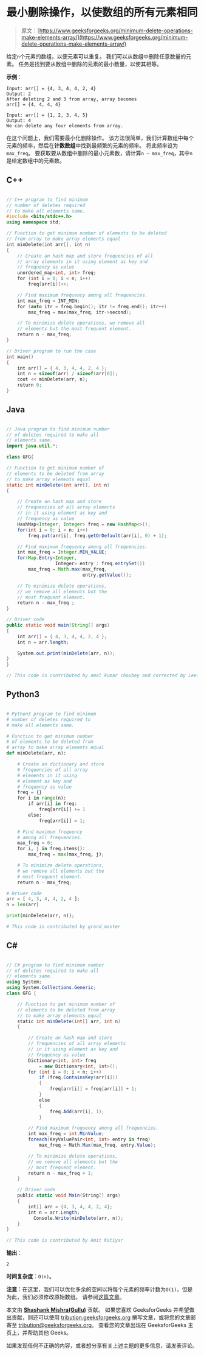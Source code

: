 # 最小删除操作，以使数组的所有元素相同

> 原文：[https://www.geeksforgeeks.org/minimum-delete-operations-make-elements-array/](https://www.geeksforgeeks.org/minimum-delete-operations-make-elements-array/)

给定`n`个元素的数组，以便元素可以重复。 我们可以从数组中删除任意数量的元素。 任务是找到要从数组中删除的元素的最小数量，以使其相等。

**示例**：

```
Input: arr[] = {4, 3, 4, 4, 2, 4}
Output: 2
After deleting 2 and 3 from array, array becomes 
arr[] = {4, 4, 4, 4} 

Input: arr[] = {1, 2, 3, 4, 5}
Output: 4
We can delete any four elements from array.

```

在这个问题上，我们需要最小化删除操作。 该方法很简单，我们计算数组中每个元素的频率，然后在**计数数组**中找到最频繁的元素的频率。 将此频率设为`max_freq`。 要获取要从数组中删除的最小元素数，请计算`n – max_freq`，其中`n`是给定数组中的元素数。

## C++

```cpp

// C++ program to find minimum
// number of deletes required
// to make all elements same.
#include <bits/stdc++.h>
using namespace std;

// Function to get minimum number of elements to be deleted
// from array to make array elements equal
int minDelete(int arr[], int n)
{
    // Create an hash map and store frequencies of all
    // array elements in it using element as key and
    // frequency as value
    unordered_map<int, int> freq;
    for (int i = 0; i < n; i++)
        freq[arr[i]]++;

    // Find maximum frequency among all frequencies.
    int max_freq = INT_MIN;
    for (auto itr = freq.begin(); itr != freq.end(); itr++)
        max_freq = max(max_freq, itr->second);

    // To minimize delete operations, we remove all
    // elements but the most frequent element.
    return n - max_freq;
}

// Driver program to run the case
int main()
{
    int arr[] = { 4, 3, 4, 4, 2, 4 };
    int n = sizeof(arr) / sizeof(arr[0]);
    cout << minDelete(arr, n);
    return 0;
}

```

## Java

```java

// Java program to find minimum number
// of deletes required to make all
// elements same.
import java.util.*;

class GFG{

// Function to get minimum number of 
// elements to be deleted from array
// to make array elements equal
static int minDelete(int arr[], int n)
{

    // Create an hash map and store 
    // frequencies of all array elements
    // in it using element as key and
    // frequency as value
    HashMap<Integer, Integer> freq = new HashMap<>();
    for(int i = 0; i < n; i++)
        freq.put(arr[i], freq.getOrDefault(arr[i], 0) + 1);

    // Find maximum frequency among all frequencies.
    int max_freq = Integer.MIN_VALUE;
    for(Map.Entry<Integer, 
                  Integer> entry : freq.entrySet())
        max_freq = Math.max(max_freq, 
                            entry.getValue());

    // To minimize delete operations, 
    // we remove all elements but the
    // most frequent element.
    return n - max_freq ;
}

// Driver code
public static void main(String[] args)
{
    int arr[] = { 4, 3, 4, 4, 2, 4 };
    int n = arr.length;

    System.out.print(minDelete(arr, n));
}
}

// This code is contributed by amal kumar choubey and corrected by Leela Kotte

```

## Python3

```py

# Python3 program to find minimum 
# number of deletes required to 
# make all elements same. 

# Function to get minimum number 
# of elements to be deleted from 
# array to make array elements equal 
def minDelete(arr, n): 

    # Create an dictionary and store 
    # frequencies of all array 
    # elements in it using 
    # element as key and 
    # frequency as value 
    freq = {} 
    for i in range(n): 
        if arr[i] in freq: 
            freq[arr[i]] += 1
        else: 
            freq[arr[i]] = 1; 

    # Find maximum frequency 
    # among all frequencies. 
    max_freq = 0; 
    for i, j in freq.items(): 
        max_freq = max(max_freq, j); 

    # To minimize delete operations, 
    # we remove all elements but the 
    # most frequent element. 
    return n - max_freq; 

# Driver code 
arr = [ 4, 3, 4, 4, 2, 4 ]; 
n = len(arr) 

print(minDelete(arr, n)); 

# This code is contributed by grand_master 

```

## C#

```cs

// C# program to find minimum number
// of deletes required to make all
// elements same.
using System;
using System.Collections.Generic;
class GFG {

    // Function to get minimum number of
    // elements to be deleted from array
    // to make array elements equal
    static int minDelete(int[] arr, int n)
    {

        // Create an hash map and store
        // frequencies of all array elements
        // in it using element as key and
        // frequency as value
        Dictionary<int, int> freq
            = new Dictionary<int, int>();
        for (int i = 0; i < n; i++)
            if (freq.ContainsKey(arr[i])) 
            {
                freq[arr[i]] = freq[arr[i]] + 1;
            }
            else
            {
                freq.Add(arr[i], 1);
            }

        // Find maximum frequency among all frequencies.
        int max_freq = int.MinValue;
        foreach(KeyValuePair<int, int> entry in freq)
            max_freq = Math.Max(max_freq, entry.Value);

        // To minimize delete operations,
        // we remove all elements but the
        // most frequent element.
        return n - max_freq + 1;
    }

    // Driver code
    public static void Main(String[] args)
    {
        int[] arr = {4, 3, 4, 4, 2, 4};
        int n = arr.Length;
          Console.Write(minDelete(arr, n));
    }
}

// This code is contributed by Amit Katiyar

```

**输出**：

```
2

```

**时间复杂度**：`O(n)`。

**注意**：在这里，我们可以优化多余的空间以将每个元素的频率计数为`O(1)`，但是为此，我们必须修改原始数组。 请参阅[这篇文章](https://www.geeksforgeeks.org/count-frequencies-elements-array-o1-extra-space-time/)。

本文由 [**Shashank Mishra(Gullu)**](https://www.facebook.com/shashank.mishra.92167)  贡献。 如果您喜欢 GeeksforGeeks 并希望做出贡献，则还可以使用 [tribution.geeksforgeeks.org](http://www.contribute.geeksforgeeks.org) 撰写文章，或将您的文章邮寄至 tribution@geeksforgeeks.org。 查看您的文章出现在 GeeksforGeeks 主页上，并帮助其他 Geeks。

如果发现任何不正确的内容，或者想分享有关上述主题的更多信息，请发表评论。

